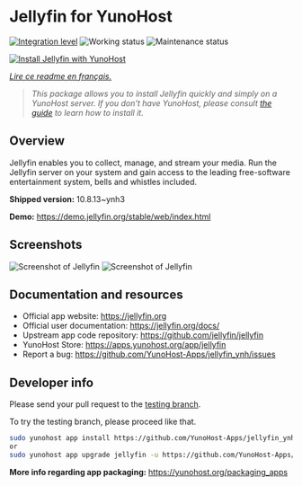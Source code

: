 <!--
N.B.: This README was automatically generated by https://github.com/YunoHost/apps/tree/master/tools/README-generator
It shall NOT be edited by hand.
-->

# Jellyfin for YunoHost

[![Integration level](https://dash.yunohost.org/integration/jellyfin.svg)](https://dash.yunohost.org/appci/app/jellyfin) ![Working status](https://ci-apps.yunohost.org/ci/badges/jellyfin.status.svg) ![Maintenance status](https://ci-apps.yunohost.org/ci/badges/jellyfin.maintain.svg)

[![Install Jellyfin with YunoHost](https://install-app.yunohost.org/install-with-yunohost.svg)](https://install-app.yunohost.org/?app=jellyfin)

*[Lire ce readme en français.](./README_fr.md)*

> *This package allows you to install Jellyfin quickly and simply on a YunoHost server.
If you don't have YunoHost, please consult [the guide](https://yunohost.org/#/install) to learn how to install it.*

## Overview

Jellyfin enables you to collect, manage, and stream your media. Run the Jellyfin server on your system and gain access to the leading free-software entertainment system, bells and whistles included.


**Shipped version:** 10.8.13~ynh3

**Demo:** https://demo.jellyfin.org/stable/web/index.html

## Screenshots

![Screenshot of Jellyfin](./doc/screenshots/jellyfin-1.jpg)
![Screenshot of Jellyfin](./doc/screenshots/jellyfin-2.jpg)

## Documentation and resources

* Official app website: <https://jellyfin.org>
* Official user documentation: <https://jellyfin.org/docs/>
* Upstream app code repository: <https://github.com/jellyfin/jellyfin>
* YunoHost Store: <https://apps.yunohost.org/app/jellyfin>
* Report a bug: <https://github.com/YunoHost-Apps/jellyfin_ynh/issues>

## Developer info

Please send your pull request to the [testing branch](https://github.com/YunoHost-Apps/jellyfin_ynh/tree/testing).

To try the testing branch, please proceed like that.

``` bash
sudo yunohost app install https://github.com/YunoHost-Apps/jellyfin_ynh/tree/testing --debug
or
sudo yunohost app upgrade jellyfin -u https://github.com/YunoHost-Apps/jellyfin_ynh/tree/testing --debug
```

**More info regarding app packaging:** <https://yunohost.org/packaging_apps>
